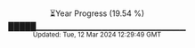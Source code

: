 <p align="center">
⏳Year Progress (19.54 %) <br>
█████▁▁▁▁▁▁▁▁▁▁▁▁▁▁▁▁▁▁▁▁▁▁▁▁▁ <br>
<sub>Updated: Tue, 12 Mar 2024 12:29:49 GMT</sub>
</p>

